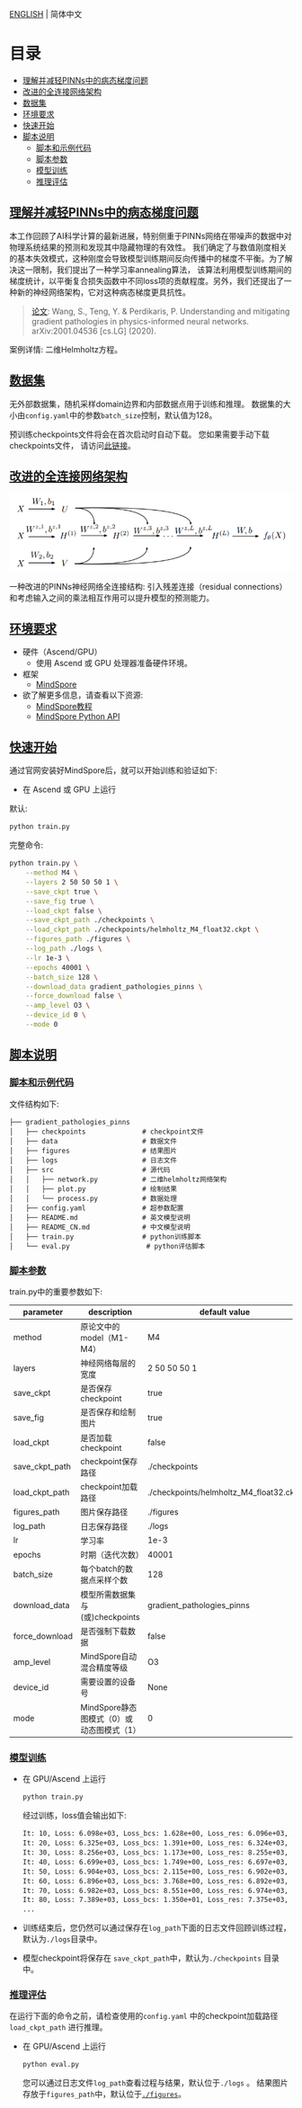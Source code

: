 [ENGLISH](README.md) | 简体中文

# 目录

- [理解并减轻PINNs中的病态梯度问题](#理解并减轻pinns中的病态梯度问题)
- [改进的全连接网络架构](#改进的全连接网络架构)
- [数据集](#数据集)
- [环境要求](#环境要求)
- [快速开始](#快速开始)
- [脚本说明](#脚本说明)
    - [脚本和示例代码](#脚本和示例代码)
    - [脚本参数](#脚本参数)
    - [模型训练](#模型训练)
    - [推理评估](#推理评估)

## [理解并减轻PINNs中的病态梯度问题](#目录)

本工作回顾了AI科学计算的最新进展，特别侧重于PINNs网络在带噪声的数据中对物理系统结果的预测和发现其中隐藏物理的有效性。
我们确定了与数值刚度相关的基本失效模式，这种刚度会导致模型训练期间反向传播中的梯度不平衡。为了解决这一限制，我们提出了一种学习率annealing算法，
该算法利用模型训练期间的梯度统计，以平衡复合损失函数中不同loss项的贡献程度。另外，我们还提出了一种新的神经网络架构，它对这种病态梯度更具抗性。

> [论文](https://arxiv.org/pdf/2001.04536.pdf): Wang, S., Teng, Y. & Perdikaris, P. Understanding and mitigating
> gradient pathologies in physics-informed neural networks. arXiv:2001.04536 [cs.LG] (2020).

案例详情: 二维Helmholtz方程。

## [数据集](#目录)

无外部数据集，随机采样domain边界和内部数据点用于训练和推理。
数据集的大小由`config.yaml`中的参数`batch_size`控制，默认值为128。

预训练checkpoints文件将会在首次启动时自动下载。
您如果需要手动下载checkpoints文件，
请访问[此链接](https://download.mindspore.cn/mindscience/SciAI/sciai/model/gradient_pathologies_pinns/)。

## [改进的全连接网络架构](#目录)

![改进后架构](./figures/improved_fc_arch.png)

一种改进的PINNs神经网络全连接结构: 引入残差连接（residual connections）和考虑输入之间的乘法相互作用可以提升模型的预测能力。

## [环境要求](#目录)

- 硬件（Ascend/GPU）
    - 使用 Ascend 或 GPU 处理器准备硬件环境。
- 框架
    - [MindSpore](https://www.mindspore.cn/install)
- 欲了解更多信息，请查看以下资源:
    - [MindSpore教程](https://www.mindspore.cn/tutorials/zh-CN/master/index.html)
    - [MindSpore Python API](https://www.mindspore.cn/docs/zh-CN/master/index.html)

## [快速开始](#目录)

通过官网安装好MindSpore后，就可以开始训练和验证如下:

- 在 Ascend 或 GPU 上运行

默认:

```bash
python train.py
```

完整命令:

```bash
python train.py \
    --method M4 \
    --layers 2 50 50 50 1 \
    --save_ckpt true \
    --save_fig true \
    --load_ckpt false \
    --save_ckpt_path ./checkpoints \
    --load_ckpt_path ./checkpoints/helmholtz_M4_float32.ckpt \
    --figures_path ./figures \
    --log_path ./logs \
    --lr 1e-3 \
    --epochs 40001 \
    --batch_size 128 \
    --download_data gradient_pathologies_pinns \
    --force_download false \
    --amp_level O3 \
    --device_id 0 \
    --mode 0
```

## [脚本说明](#目录)

### [脚本和示例代码](#目录)

文件结构如下:

```text
├── gradient_pathologies_pinns
│   ├── checkpoints              # checkpoint文件
│   ├── data                     # 数据文件
│   ├── figures                  # 结果图片
│   ├── logs                     # 日志文件
│   ├── src                      # 源代码
│   │   ├── network.py           # 二维helmholtz网络架构
│   │   ├── plot.py              # 绘制结果
│   │   └── process.py           # 数据处理
│   ├── config.yaml              # 超参数配置
│   ├── README.md                # 英文模型说明
│   ├── README_CN.md             # 中文模型说明
│   ├── train.py                 # python训练脚本
│   └── eval.py                   # python评估脚本
```

### [脚本参数](#目录)

train.py中的重要参数如下:

| parameter      | description                | default value                           |
|----------------|----------------------------|-----------------------------------------|
| method         | 原论文中的model（M1-M4）          | M4                                      |
| layers         | 神经网络每层的宽度                  | 2 50 50 50 1                            |
| save_ckpt      | 是否保存checkpoint             | true                                    |
| save_fig       | 是否保存和绘制图片                  | true                                    |
| load_ckpt      | 是否加载checkpoint             | false                                   |
| save_ckpt_path | checkpoint保存路径             | ./checkpoints                           |
| load_ckpt_path | checkpoint加载路径             | ./checkpoints/helmholtz_M4_float32.ckpt |
| figures_path   | 图片保存路径                     | ./figures                               |
| log_path       | 日志保存路径                     | ./logs                                  |
| lr             | 学习率                        | 1e-3                                    |
| epochs         | 时期（迭代次数）                   | 40001                                   |
| batch_size     | 每个batch的数据点采样个数            | 128                                     |
| download_data  | 模型所需数据集与(或)checkpoints     | gradient_pathologies_pinns              |
| force_download | 是否强制下载数据                   | false                                   |
| amp_level      | MindSpore自动混合精度等级          | O3                                      |
| device_id      | 需要设置的设备号                   | None                                    |
| mode           | MindSpore静态图模式（0）或动态图模式（1） | 0                                       |

### [模型训练](#目录)

- 在 GPU/Ascend 上运行

   ```bash
   python train.py
   ```

  经过训练，loss值会输出如下:

   ```bash
  It: 10, Loss: 6.098e+03, Loss_bcs: 1.628e+00, Loss_res: 6.096e+03, Adaptive_Constant: 15.26 ,Time: 0.39
  It: 20, Loss: 6.325e+03, Loss_bcs: 1.391e+00, Loss_res: 6.324e+03, Adaptive_Constant: 16.20 ,Time: 0.23
  It: 30, Loss: 8.256e+03, Loss_bcs: 1.173e+00, Loss_res: 8.255e+03, Adaptive_Constant: 20.49 ,Time: 0.22
  It: 40, Loss: 6.699e+03, Loss_bcs: 1.749e+00, Loss_res: 6.697e+03, Adaptive_Constant: 22.41 ,Time: 0.22
  It: 50, Loss: 6.904e+03, Loss_bcs: 2.115e+00, Loss_res: 6.902e+03, Adaptive_Constant: 25.56 ,Time: 0.21
  It: 60, Loss: 6.896e+03, Loss_bcs: 3.768e+00, Loss_res: 6.892e+03, Adaptive_Constant: 28.76 ,Time: 0.22
  It: 70, Loss: 6.982e+03, Loss_bcs: 8.551e+00, Loss_res: 6.974e+03, Adaptive_Constant: 29.38 ,Time: 0.22
  It: 80, Loss: 7.389e+03, Loss_bcs: 1.350e+01, Loss_res: 7.375e+03, Adaptive_Constant: 30.37 ,Time: 0.22
  ...
   ```

- 训练结束后，您仍然可以通过保存在`log_path`下面的日志文件回顾训练过程，默认为`./logs`目录中。

- 模型checkpoint将保存在 `save_ckpt_path`中，默认为`./checkpoints` 目录中。

### [推理评估](#目录)

在运行下面的命令之前，请检查使用的`config.yaml` 中的checkpoint加载路径`load_ckpt_path`
进行推理。

- 在 GPU/Ascend 上运行

   ```bash
   python eval.py
   ```

  您可以通过日志文件`log_path`查看过程与结果，默认位于`./logs` 。
  结果图片存放于`figures_path`中，默认位于[`./figures`](./figures)。